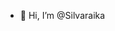 - 👋 Hi, I’m @Silvaraika

<!---
Silvaraika/Silvaraika is a ✨ special ✨ repository because its `README.md` (this file) appears on your GitHub profile.
You can click the Preview link to take a look at your changes.
--->
